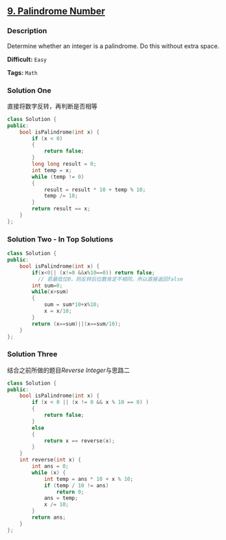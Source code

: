 ## [9. Palindrome Number](https://leetcode.com/problems/palindrome-number/#/description)

### Description

Determine whether an integer is a palindrome. Do this without extra space.



**Difficult:** `Easy`

**Tags:** `Math`



### Solution One

直接将数字反转，再判断是否相等

```c++
class Solution {
public:
    bool isPalindrome(int x) {
        if (x < 0)
        {
            return false;
        }
        long long result = 0;
        int temp = x;
        while (temp != 0)
        {
            result = result * 10 + temp % 10;
            temp /= 10;
        }
        return result == x;
    }
};
```



### Solution Two - In Top Solutions

```c++
class Solution {
public:
    bool isPalindrome(int x) {
        if(x<0|| (x!=0 &&x%10==0)) return false;
          // 若最低位0，则反转后位数肯定不相同，所以直接返回false
        int sum=0;
        while(x>sum)
        {
            sum = sum*10+x%10;
            x = x/10;
        }
        return (x==sum)||(x==sum/10);
    }
};
```



### Solution Three

结合之前所做的题目*Reverse Integer*与思路二

```c++
class Solution {
public:
    bool isPalindrome(int x) {
        if (x < 0 || (x != 0 && x % 10 == 0) )
        {
            return false;
        }
        else
        {
            return x == reverse(x);
        }
    }
    int reverse(int x) {
        int ans = 0;
        while (x) {
            int temp = ans * 10 + x % 10;
            if (temp / 10 != ans)
                return 0;
            ans = temp;
            x /= 10;
        }
        return ans;
    }
};
```


